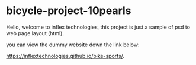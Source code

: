 # bicycle-project-10pearls

Hello, welcome to inflex technologies, this project is just a sample of psd to web page layout (html).

you can view the dummy website down the link below:
 
https://inflextechnologies.github.io/bike-sports/.
